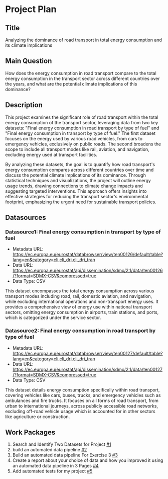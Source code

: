 # Project Plan

## Title

<!-- Give your project a short title. -->

Analyzing the dominance of road transport in total energy consumption and its climate implications

## Main Question

<!-- Think about one main question you want to answer based on the data. -->

How does the energy consumption in road transport compare to the total energy consumption in the transport sector across different countries over the years, and what are the potential climate implications of this dominance?

## Description

<!-- Describe your data science project in max. 200 words. Consider writing about why and how you attempt it. -->

This project examines the significant role of road transport within the total energy consumption of the transport sector, leveraging data from two key datasets: "Final energy consumption in road transport by type of fuel" and "Final energy consumption in transport by type of fuel." The first dataset focuses on the energy used by various road vehicles, from cars to emergency vehicles, exclusively on public roads. The second broadens the scope to include all transport modes like rail, aviation, and navigation, excluding energy used at transport facilities.

By analyzing these datasets, the goal is to quantify how road transport's energy consumption compares across different countries over time and discuss the potential climate implications of its dominance. Through statistical techniques and visualizations, the project will outline energy usage trends, drawing connections to climate change impacts and suggesting targeted interventions. This approach offers insights into effective strategies for reducing the transport sector's environmental footprint, emphasizing the urgent need for sustainable transport policies.

## Datasources

<!-- Describe each datasources you plan to use in a section. Use the prefic "DatasourceX" where X is the id of the datasource. -->

### Datasource1: Final energy consumption in transport by type of fuel

- Metadata URL: https://ec.europa.eu/eurostat/databrowser/view/ten00126/default/table?lang=en&category=cli.cli_dri.cli_dri_tran
- Data URL: https://ec.europa.eu/eurostat/api/dissemination/sdmx/2.1/data/ten00126/?format=SDMX-CSV&compressed=true
- Data Type: CSV

This dataset encompasses the total energy consumption across various transport modes including road, rail, domestic aviation, and navigation, while excluding international operations and non-transport energy uses. It provides a comprehensive view of energy use within national transport sectors, omitting energy consumption in airports, train stations, and ports, which is categorized under the service sector.

### Datasource2: Final energy consumption in road transport by type of fuel

- Metadata URL: https://ec.europa.eu/eurostat/databrowser/view/ten00127/default/table?lang=en&category=cli.cli_dri.cli_dri_tran
- Data URL: https://ec.europa.eu/eurostat/api/dissemination/sdmx/2.1/data/ten00127/?format=SDMX-CSV&compressed=true
- Data Type: CSV

This dataset details energy consumption specifically within road transport, covering vehicles like cars, buses, trucks, and emergency vehicles such as ambulances and fire trucks. It focuses on all forms of road transport, from urban to international journeys, across publicly accessible road networks, excluding off-road vehicle usage which is accounted for in other sectors like agriculture or construction.

## Work Packages

<!-- List of work packages ordered sequentially, each pointing to an issue with more details. -->

1. Search and Identify Two Datasets for Project [#1][i1]
2. build an automated data pipeline [#2][i2]
3. Build an automated data pipeline For Exercise 3 [#3][i3]
4. Create a report about your choice of data and how you improved it using an automated data pipeline in 3 Pages [#4][i4]
5. Add automated tests for my project [#5][i5]

[i1]: https://github.com/arezooshafayani/made-project/issues/1
[i2]: https://github.com/arezooshafayani/made-project/issues/2
[i3]: https://github.com/arezooshafayani/made-project/issues/3
[i4]: https://github.com/arezooshafayani/made-project/issues/4
[i5]: https://github.com/arezooshafayani/made-project/issues/5

